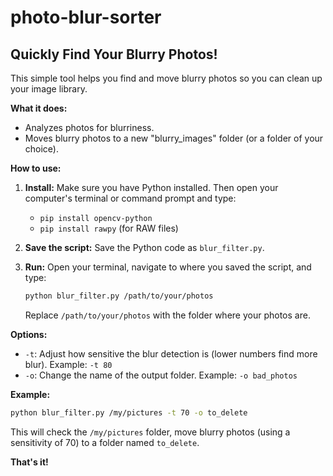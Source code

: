 # photo-blur-sorter

## Quickly Find Your Blurry Photos!

This simple tool helps you find and move blurry photos so you can clean up your image library.

**What it does:**

*   Analyzes photos for blurriness.
*   Moves blurry photos to a new "blurry_images" folder (or a folder of your choice).

**How to use:**

1.  **Install:** Make sure you have Python installed. Then open your computer's terminal or command prompt and type:
    *   `pip install opencv-python`
    *   `pip install rawpy` (for RAW files)
2.  **Save the script:** Save the Python code as `blur_filter.py`.
3.  **Run:** Open your terminal, navigate to where you saved the script, and type:

    ```bash
    python blur_filter.py /path/to/your/photos
    ```

    Replace `/path/to/your/photos` with the folder where your photos are.

**Options:**

*   `-t`: Adjust how sensitive the blur detection is (lower numbers find more blur). Example: `-t 80`
*   `-o`: Change the name of the output folder. Example: `-o bad_photos`

**Example:**

```bash
python blur_filter.py /my/pictures -t 70 -o to_delete
```

This will check the `/my/pictures` folder, move blurry photos (using a sensitivity of 70) to a folder named `to_delete`.

**That's it!**

